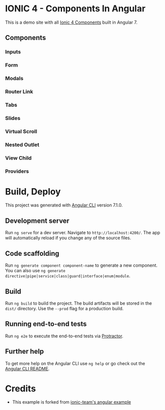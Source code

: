 # IONIC 4 - Components In Angular

This is a demo site with all [Ionic 4 Components](https://blog.ionicframework.com/introducing-ionic-4-ionic-for-everyone/) built in Angular 7.

## Components

### Inputs

### Form

### Modals

### Router Link

### Tabs

### Slides

### Virtual Scroll

### Nested Outlet

### View Child

### Providers



# Build, Deploy

This project was generated with [Angular CLI](https://github.com/angular/angular-cli) version 7.1.0.

## Development server

Run `ng serve` for a dev server. Navigate to `http://localhost:4200/`. The app will automatically reload if you change any of the source files.

## Code scaffolding

Run `ng generate component component-name` to generate a new component. You can also use `ng generate directive|pipe|service|class|guard|interface|enum|module`.

## Build

Run `ng build` to build the project. The build artifacts will be stored in the `dist/` directory. Use the `--prod` flag for a production build.

## Running end-to-end tests

Run `ng e2e` to execute the end-to-end tests via [Protractor](http://www.protractortest.org/).

## Further help

To get more help on the Angular CLI use `ng help` or go check out the [Angular CLI README](https://github.com/angular/angular-cli/blob/master/README.md).

# Credits
* This example is forked from [ionic-team's angular example](https://github.com/ionic-team/ionic/tree/master/angular/test/test-app) 
